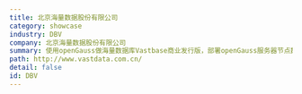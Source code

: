 ```yaml
---
title: 北京海量数据股份有限公司
category: showcase
industry: DBV
company: 北京海量数据股份有限公司
summary: 使用openGauss做海量数据库Vastbase商业发行版，部署openGauss服务器节点数为50个以上。
path: http://www.vastdata.com.cn/
detail: false
id: DBV
---
```

